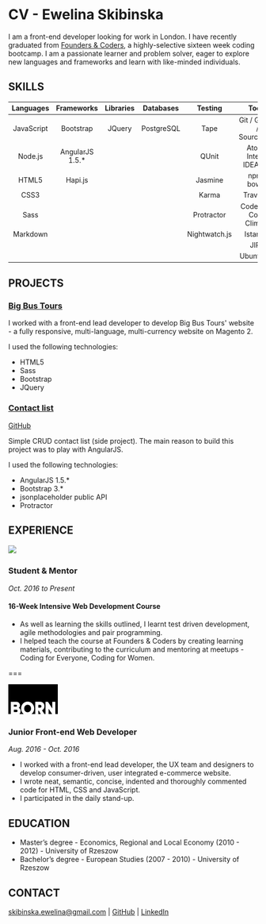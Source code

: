 # CV - Ewelina Skibinska

I am a front-end developer looking for work in London. I have recently graduated from [Founders & Coders](http://www.foundersandcoders.com/), a highly-selective sixteen week coding bootcamp. I am a passionate learner and problem solver, eager to explore new languages and frameworks and learn with like-minded individuals.

## SKILLS

| Languages              | Frameworks        | Libraries        | Databases     | Testing       | Tools                     |
|:----------------------:|:-----------------:|:----------------:|:-------------:|:-------------:|:-------------------------:|
| JavaScript             | Bootstrap         |  JQuery          | PostgreSQL    | Tape          | Git / Github / SourceTree |
| Node.js                | AngularJS 1.5.*   |                  |               | QUnit         | Atom / IntelliJ IDEA IDE  |
| HTML5                  | Hapi.js           |                  |               | Jasmine       | npm / bower               |
| CSS3                   |                   |                  |               | Karma         | Travis CI                 |
| Sass                   |                   |                  |               | Protractor    | Codecov / Code Climate    |
| Markdown               |                   |                  |               | Nightwatch.js | Istanbul                  |
|                        |                   |                  |               |               | JIRA                      |
|                        |                   |                  |               |               | Ubuntu OS                 |

## PROJECTS

### [Big Bus Tours](https://www.bigbustours.com/)

I worked with a front-end lead developer to develop Big Bus Tours' website - a fully responsive, multi-language, multi-currency website on Magento 2.    

I used the following technologies:
  * HTML5
  * Sass
  * Bootstrap
  * JQuery

### [Contact list](http://contacts.skibinska.co.uk/contacts)

[GitHub](https://github.com/skibinska/contacts)

Simple CRUD contact list (side project). The main reason to build this project was to play with AngularJS.

I used the following technologies:
  * AngularJS 1.5.*
  * Bootstrap 3.*
  * jsonplaceholder public API
  * Protractor

## EXPERIENCE

 <img src="https://github.com/skibinska/CV-Ewelina-Skibinska/blob/master/experience/fac.png" width="240">


### Student & Mentor
*Oct. 2016 to Present*

#### 16-Week Intensive Web Development Course

* As well as learning the skills outlined, I learnt test driven development, agile methodologies and pair programming.
* I helped teach the course at Founders & Coders by creating learning materials, contributing to the curriculum and mentoring at meetups - Coding for Everyone, Coding for Women.  

===

 ![Born Group Logo](experience/born-group-logo.png)

### Junior Front-end Web Developer
*Aug. 2016 - Oct. 2016*

* I worked with a front-end lead developer, the UX team and designers to develop consumer-driven, user integrated e-commerce website.
* I wrote neat, semantic, concise, indented and thoroughly commented code for HTML, CSS and JavaScript.
* I participated in the daily stand-up.

## EDUCATION  
 * Master’s degree - Economics, Regional and Local Economy (2010 - 2012) - University of Rzeszow
 * Bachelor’s degree - European Studies (2007 - 2010) - University of Rzeszow

## CONTACT  
skibinska.ewelina@gmail.com | [GitHub](https://github.com/skibinska) | [LinkedIn](https://www.linkedin.com/in/ewelina-skibinska-02717570)
